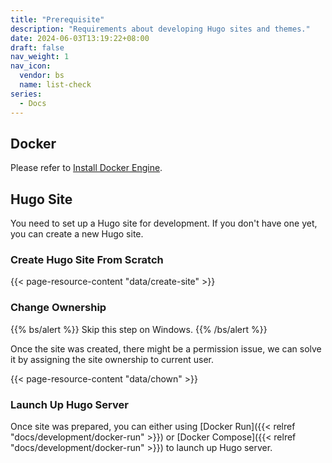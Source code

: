 ```yaml
---
title: "Prerequisite"
description: "Requirements about developing Hugo sites and themes."
date: 2024-06-03T13:19:22+08:00
draft: false
nav_weight: 1
nav_icon:
  vendor: bs
  name: list-check
series:
  - Docs
---
```


## Docker

Please refer to [Install Docker Engine](https://docs.docker.com/engine/install/).

## Hugo Site

You need to set up a Hugo site for development. If you don't have one yet, you can create a new Hugo site.

### Create Hugo Site From Scratch

{{< page-resource-content "data/create-site" >}}

### Change Ownership

{{% bs/alert %}}
Skip this step on Windows.
{{% /bs/alert %}}

Once the site was created, there might be a permission issue, we can solve it by assigning the site ownership to current user.

{{< page-resource-content "data/chown" >}}

### Launch Up Hugo Server

Once site was prepared, you can either using [Docker Run]({{< relref "docs/development/docker-run" >}}) or [Docker Compose]({{< relref "docs/development/docker-run" >}}) to launch up Hugo server.

